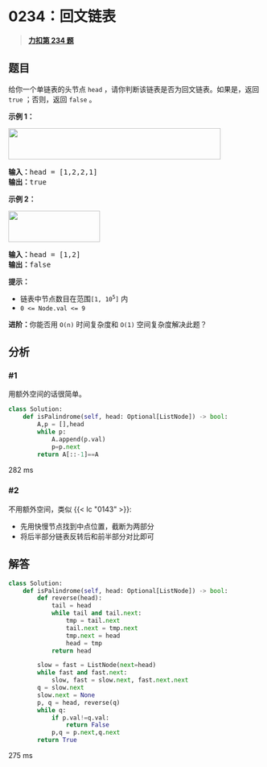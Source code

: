 # 0234：回文链表


> <u>**[力扣第 234 题](https://leetcode.cn/problems/palindrome-linked-list/)**</u>

## 题目

<p>给你一个单链表的头节点 <code>head</code> ，请你判断该链表是否为回文链表。如果是，返回 <code>true</code> ；否则，返回 <code>false</code> 。</p>



<p><strong>示例 1：</strong></p>
<img alt="" src="https://assets.leetcode.com/uploads/2021/03/03/pal1linked-list.jpg" style="width: 422px; height: 62px;" />
<pre>
<strong>输入：</strong>head = [1,2,2,1]
<strong>输出：</strong>true
</pre>

<p><strong>示例 2：</strong></p>
<img alt="" src="https://assets.leetcode.com/uploads/2021/03/03/pal2linked-list.jpg" style="width: 182px; height: 62px;" />
<pre>
<strong>输入：</strong>head = [1,2]
<strong>输出：</strong>false
</pre>



<p><strong>提示：</strong></p>

<ul>
<li>链表中节点数目在范围<code>[1, 10<sup>5</sup>]</code> 内</li>
<li><code>0 &lt;= Node.val &lt;= 9</code></li>
</ul>



<p><strong>进阶：</strong>你能否用 <code>O(n)</code> 时间复杂度和 <code>O(1)</code> 空间复杂度解决此题？</p>


## 分析

### #1

用额外空间的话很简单。

```python
class Solution:
    def isPalindrome(self, head: Optional[ListNode]) -> bool:
        A,p = [],head
        while p:
            A.append(p.val)
            p=p.next
        return A[::-1]==A
```

282 ms

### #2

不用额外空间，类似 {{< lc "0143" >}}:
- 先用快慢节点找到中点位置，截断为两部分
- 将后半部分链表反转后和前半部分对比即可

## 解答

```python
class Solution:
    def isPalindrome(self, head: Optional[ListNode]) -> bool:
        def reverse(head):
            tail = head
            while tail and tail.next:
                tmp = tail.next
                tail.next = tmp.next
                tmp.next = head
                head = tmp
            return head

        slow = fast = ListNode(next=head)
        while fast and fast.next:
            slow, fast = slow.next, fast.next.next
        q = slow.next
        slow.next = None
        p, q = head, reverse(q)
        while q:
            if p.val!=q.val:
                return False
            p,q = p.next,q.next
        return True
```
275 ms
